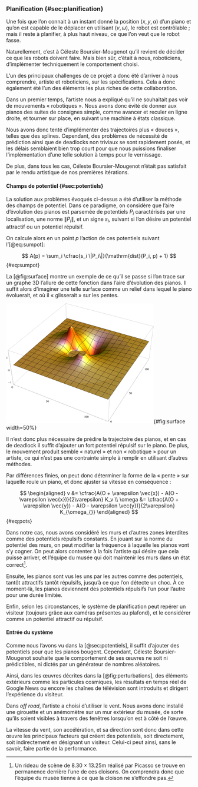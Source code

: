 ### Planification {#sec:planification}

Une fois que l’on connait à un instant donné la position $(x, y, \alpha)$ d’un piano et qu’on est capable de le
déplacer en utilisant $(v, \omega)$, le robot est contrôlable ; mais il reste à planifier, à plus haut niveau, ce que
l’on veut que le robot fasse.

Naturellement, c’est à Céleste Boursier-Mougenot qu’il revient de décider ce que les robots doivent faire. Mais bien
sûr, c’était à nous, roboticiens, d’implémenter techniquement le comportement choisi.

L’un des principaux challenges de ce projet a donc été d’arriver à nous comprendre, artiste et roboticiens, sur les
spécifications. Cela a donc également été l’un des éléments les plus riches de cette collaboration.

Dans un premier temps, l’artiste nous a expliqué qu’il ne souhaitait pas voir de mouvements « robotiques ». Nous avons
donc évité de donner aux pianos des suites de consignes simple, comme avancer et reculer en ligne droite, et tourner
sur place, en suivant une machine à états classique.

Nous avons donc tenté d’implémenter des trajectoires plus « douces », telles que des splines. Cependant, des problèmes
de nécessité de prédiction ainsi que de deadlocks non triviaux se sont rapidement posés, et les délais semblaient bien
trop court pour que nous puissions finaliser l’implémentation d’une telle solution à temps pour le vernissage.

De plus, dans tous les cas, Céleste Boursier-Mougenot n’était pas satisfait par le rendu artistique de nos premières
itérations.

#### Champs de potentiel {#sec:potentiels}

La solution aux problèmes évoqués ci-dessus a été d’utiliser la méthode des champs de potentiel. Dans ce paradigme, on
considère que l’aire d’évolution des pianos est parsemée de potentiels $P_i$ caractérisés par une localisation, une
norme $\|P_i\|$, et un signe $s_i$, suivant si l’on désire un potentiel attractif ou un potentiel répulsif.

On calcule alors en un point $p$ l’action de ces potentiels suivant l’[@eq:sumpot]:

$$ A(p) = \sum_i \cfrac{s_i \|P_i\|}{\mathrm{dist}(P_i, p) + 1} $$ {#eq:sumpot}

La [@fig:surface] montre un exemple de ce qu’il se passe si l’on trace sur un graphe 3D l’allure de cette fonction dans
l’aire d’évolution des pianos. Il suffit alors d’imaginer une telle surface comme un relief dans lequel le piano
évoluerait, et où il « glisserait » sur les pentes.

![Champs de potentiels](imgs/surface.png){#fig:surface width=50%}

Il n’est donc plus nécessaire de prédire la trajectoire des pianos, et en cas de deadlock il suffit d’ajouter un fort
potentiel répulsif sur le piano. De plus, le mouvement produit semble « naturel » et non « robotique » pour un artiste,
ce qui n’est pas une contrainte simple à remplir en utilisant d’autres méthodes.

Par différences finies, on peut donc déterminer la forme de la « pente » sur laquelle roule un piano, et donc ajuster
sa vitesse en conséquence :

$$ \begin{aligned}
v &= \cfrac{A(O + \varepsilon \vec{x}) - A(O - \varepsilon \vec{x})}{2\varepsilon} K_v \\
\omega &= \cfrac{A(O + \varepsilon \vec{y}) - A(O - \varepsilon \vec{y})}{2\varepsilon} K_{\omega_{}}
\end{aligned} $$ {#eq:pots}

Dans notre cas, nous avons considéré les murs et d’autres zones interdites comme des potentiels répulsifs constants.
En jouant sur la norme du potentiel des murs, on peut modifier la fréquence à laquelle les pianos vont s’y cogner. On
peut alors contenter à la fois l’artiste qui désire que cela puisse arriver, et l’équipe du musée qui doit maintenir
les murs dans un état correct[^3].

[^3]: Un rideau de scène de 8.30 × 13.25m réalisé par Picasso se trouve en permanence derrière l’une de ces cloisons.
On comprendra donc que l’équipe du musée tienne à ce que la cloison ne s’effondre pas.

Ensuite, les pianos sont vus les uns par les autres comme des potentiels, tantôt attractifs tantôt répulsifs, jusqu’à
ce que l’on détecte un choc. À ce moment-là, les pianos deviennent des potentiels répulsifs l’un pour l’autre pour une
durée limitée.

Enfin, selon les circonstances, le système de planification peut repérer un visiteur (toujours grâce aux caméras
présentes au plafond), et le considérer comme un potentiel attractif ou répulsif.

#### Entrée du système

Comme nous l’avons vu dans la [@sec:potentiels], il suffit d’ajouter des potentiels pour que les pianos bougent.
Cependant, Céleste Boursier-Mougenot souhaite que le comportement de ses œuvres ne soit ni prédictibles, ni dictés par
un générateur de nombres aléatoires.

Ainsi, dans les œuvres décrites dans la [@fig:perturbations], des éléments extérieurs comme les particules cosmiques,
les résultats en temps réel de Google News ou encore les chaînes de télévision sont introduits et dirigent l’expérience
du visiteur.

Dans *off road*, l’artiste a choisi d’utiliser le vent. Nous avons donc installé une girouette et un anémomètre sur un
mur extérieur du musée, de sorte qu’ils soient visibles à travers des fenêtres lorsqu’on est à côté de l’œuvre.

La vitesse du vent, son accélération, et sa direction sont donc dans cette œuvre les principaux facteurs qui créent
des potentiels, soit directement, soit indirectement en désignant un visiteur. Celui-ci peut ainsi, sans le savoir,
faire partie de la performance.
